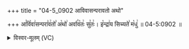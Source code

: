 +++
title = "04-5_0902 आविवासन्परावतो अथो"

+++
आ꣣वि꣡वा꣢सन्परा꣣व꣢तो꣣ अ꣡थो꣢ अर्वा꣣व꣡तः꣢ सु꣣तः꣢। इ꣡न्द्रा꣢य सिच्यते꣣ म꣡धु꣢ ॥ 04-5:0902 ॥

<details><summary>विस्वर-मूलम् (VC)</summary>

आविवासन्परावतो अथो अर्वावतः सुतः । इन्द्राय सिच्यते मधु ॥९०२॥
</details>